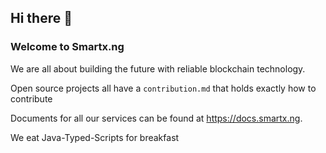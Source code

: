 ## Hi there 👋

### Welcome to Smartx.ng




We are all about building the future with reliable blockchain technology.


 
Open source projects all have a `contribution.md` that holds exactly how to contribute 



Documents for all our services can be found at https://docs.smartx.ng.



We eat Java-Typed-Scripts for breakfast
